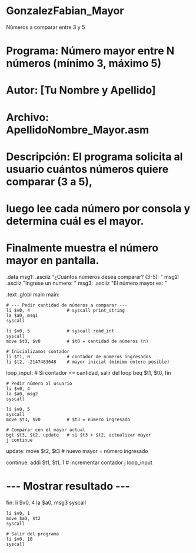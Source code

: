 # GonzalezFabian_Mayor
Números a comparar entre 3 y 5
# Programa: Número mayor entre N números (mínimo 3, máximo 5)
# Autor: [Tu Nombre y Apellido]
# Archivo: ApellidoNombre_Mayor.asm
# Descripción: El programa solicita al usuario cuántos números quiere comparar (3 a 5),
#              luego lee cada número por consola y determina cuál es el mayor.
#              Finalmente muestra el número mayor en pantalla.

.data
    msg1: .asciiz "¿Cuántos números desea comparar? (3-5): "
    msg2: .asciiz "Ingrese un numero: "
    msg3: .asciiz "El número mayor es: "

.text
.globl main
main:

    # --- Pedir cantidad de números a comparar ---
    li $v0, 4              # syscall print_string
    la $a0, msg1
    syscall

    li $v0, 5              # syscall read_int
    syscall
    move $t0, $v0          # $t0 = cantidad de números (n)

    # Inicializamos contador
    li $t1, 0              # contador de números ingresados
    li $t2, -2147483648    # mayor inicial (mínimo entero posible)

loop_input:
    # Si contador == cantidad, salir del loop
    beq $t1, $t0, fin

    # Pedir número al usuario
    li $v0, 4
    la $a0, msg2
    syscall

    li $v0, 5
    syscall
    move $t3, $v0          # $t3 = número ingresado

    # Comparar con el mayor actual
    bgt $t3, $t2, update   # si $t3 > $t2, actualizar mayor
    j continue

update:
    move $t2, $t3          # nuevo mayor = número ingresado

continue:
    addi $t1, $t1, 1       # incrementar contador
    j loop_input

# --- Mostrar resultado ---
fin:
    li $v0, 4
    la $a0, msg3
    syscall

    li $v0, 1
    move $a0, $t2
    syscall

    # Salir del programa
    li $v0, 10
    syscall
